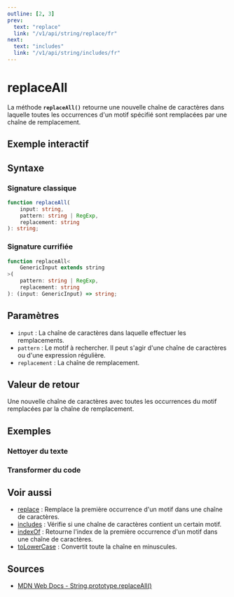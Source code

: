 ```yaml
---
outline: [2, 3]
prev:
  text: "replace"
  link: "/v1/api/string/replace/fr"
next:
  text: "includes"
  link: "/v1/api/string/includes/fr"
---
```


# replaceAll

La méthode **`replaceAll()`** retourne une nouvelle chaîne de caractères dans laquelle toutes les occurrences d'un motif spécifié sont remplacées par une chaîne de remplacement.

## Exemple interactif

<MonacoTSEditor
  src="/v1/api/string/replaceAll/examples/tryout.doc.ts"
  majorVersion="v1"
  height="250px"
/>

## Syntaxe

### Signature classique

```typescript
function replaceAll(
	input: string, 
	pattern: string | RegExp, 
	replacement: string
): string;
```

### Signature currifiée

```typescript
function replaceAll<
	GenericInput extends string
>(
	pattern: string | RegExp, 
	replacement: string
): (input: GenericInput) => string;
```

## Paramètres

- `input` : La chaîne de caractères dans laquelle effectuer les remplacements.
- `pattern` : Le motif à rechercher. Il peut s'agir d'une chaîne de caractères ou d'une expression régulière.
- `replacement` : La chaîne de remplacement.

## Valeur de retour

Une nouvelle chaîne de caractères avec toutes les occurrences du motif remplacées par la chaîne de remplacement.

## Exemples

### Nettoyer du texte

<MonacoTSEditor
  src="/v1/api/string/replaceAll/examples/sanitizeText.doc.ts"
  majorVersion="v1"
  height="180px"
/>

### Transformer du code

<MonacoTSEditor
  src="/v1/api/string/replaceAll/examples/cleanupCode.doc.ts"
  majorVersion="v1"
  height="300px"
/>

## Voir aussi

- [replace](/v1/api/string/replace/fr) : Remplace la première occurrence d'un motif dans une chaîne de caractères.
- [includes](/v1/api/string/includes/fr) : Vérifie si une chaîne de caractères contient un certain motif.
- [indexOf](/v1/api/string/indexOf/fr) : Retourne l'index de la première occurrence d'un motif dans une chaîne de caractères.
- [toLowerCase](/v1/api/string/toLowerCase/fr) : Convertit toute la chaîne en minuscules.


## Sources

- [MDN Web Docs - String.prototype.replaceAll()](https://developer.mozilla.org/fr-FR/docs/Web/JavaScript/Reference/Global_Objects/String/replaceAll)